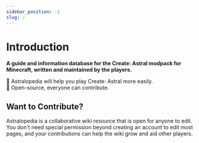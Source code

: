 ```yaml
---
sidebar_position: -1
slug: /
---
```


# Introduction

**A guide and information database for the Create: Astral modpack for Minecraft, written and maintained by the players.**

🚀 Astralopedia will help you play Create: Astral more easily.  
💸 Open-source, everyone can contribute.

## Want to Contribute?

Astralopedia is a collaborative wiki resource that is open for anyone to edit. You don't need special permission beyond creating an account to edit most pages, and your contributions can help the wiki grow and aid other players.
